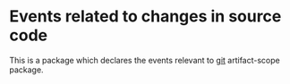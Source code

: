 # Events related to changes in source code

This is a package which declares the events relevant to [git](https://github.com/pythoneda-artifact/git "git repository") artifact-scope package.
